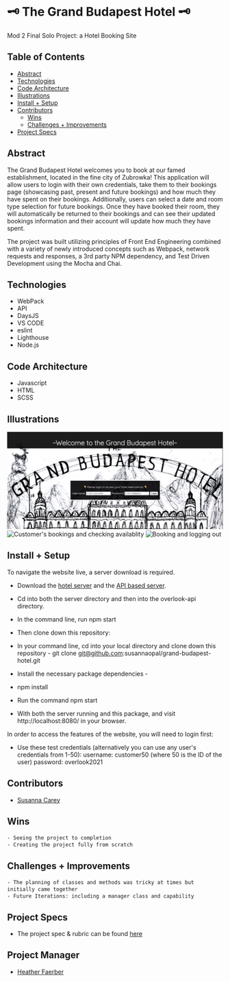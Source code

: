# 🗝 The Grand Budapest Hotel 🗝
Mod 2 Final Solo Project: a Hotel Booking Site


## Table of Contents
  - [Abstract](#abstract)
  - [Technologies](#technologies)
  - [Code Architecture](#code-architecture)
  - [Illustrations](#illustrations)
  - [Install + Setup](#set-up)
  - [Contributors](#contributors)
	- [Wins](#wins)
	- [Challenges + Improvements](#challenges-+-Improvements)
  - [Project Specs](#project-specs)

## Abstract
The Grand Budapest Hotel welcomes you to book at our famed establishment, located in the fine city of Zubrowka! This application will allow users to login with their own credentials, take them to their bookings page (showcasing past, present and future bookings) and how much they have spent on their bookings. Additionally, users can select a date and room type selection for future bookings. Once they have booked their room, they will automatically be returned to their bookings and can see their updated bookings information and their account will update how much they have spent.

The project was built utilizing principles of Front End Engineering combined with a variety of newly introduced concepts such as Webpack, network requests and responses, a 3rd party NPM dependency, and Test Driven Development using the Mocha and Chai.


## Technologies
  - WebPack
  - API
  - DaysJS
  - VS CODE
  - eslint
  - Lighthouse
  - Node.js



## Code Architecture
  - Javascript
  - HTML
  - SCSS

## Illustrations

![Logging In](https://github.com/susannaopal/grand-budapest-hotel/blob/main/par1-loggin-in.gif)
![Customer's bookings and checking availablity](https://github.com/susannaopal/grand-budapest-hotel/blob/main/part2-checking.gif)
![Booking and logging out](https://github.com/susannaopal/grand-budapest-hotel/blob/main/part3-bkg-logout.gif) 


## Install + Setup

To navigate the website live, a server download is required.

- Download the [hotel server](https://github.com/turingschool-examples/webpack-starter-kit) and the [API based server](https://github.com/turingschool-examples/overlook-api).
- Cd into both the server directory and then into the overlook-api directory.
- In the command line, run npm start
- Then clone down this repository:

- In your command line, cd into your local directory and clone down this repository -
git clone git@github.com:susannaopal/grand-budapest-hotel.git 
- Install the necessary package dependencies -
- npm install
- Run the command npm start
- With both the server running and this package, and visit http://localhost:8080/ in your browser.

In order to access the features of the website, you will need to login first:
- Use these test credentials (alternatively you can use any user's credentials from 1-50):
username: customer50 (where 50 is the ID of the user)
password: overlook2021

## Contributors
  - [Susanna Carey](https://github.com/susannaopal)

## Wins
	- Seeing the project to completion
	- Creating the project fully from scratch

## Challenges + Improvements
	- The planning of classes and methods was tricky at times but initially came together 
	- Future Iterations: including a manager class and capability 


## Project Specs
  - The project spec & rubric can be found [here](https://frontend.turing.edu/projects/overlook.html)

## Project Manager
- [Heather Faerber](https://github.com/hfaerber)
